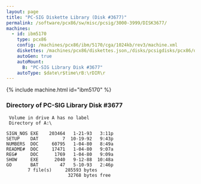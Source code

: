 ```yaml
---
layout: page
title: "PC-SIG Diskette Library (Disk #3677)"
permalink: /software/pcx86/sw/misc/pcsig/3000-3999/DISK3677/
machines:
  - id: ibm5170
    type: pcx86
    config: /machines/pcx86/ibm/5170/cga/1024kb/rev3/machine.xml
    diskettes: /machines/pcx86/diskettes.json,/disks/pcsigdisks/pcx86/diskettes.json
    autoGen: true
    autoMount:
      B: "PC-SIG Library Disk #3677"
    autoType: $date\r$time\rB:\rDIR\r
---
```


{% include machine.html id="ibm5170" %}

### Directory of PC-SIG Library Disk #3677

     Volume in drive A has no label
     Directory of A:\

    SIGN_NOS EXE    203464   1-21-93   3:11p
    SETUP    DAT         7  10-19-92   9:43p
    NUMBERS  DOC     60795   1-04-80   8:49a
    README#  DOC     17471   1-04-80   9:07a
    REG#     DOC      1769   1-04-80   9:09a
    SHOW     EXE      2040   9-12-88  10:48a
    GO       BAT        47   5-10-93   2:46p
            7 file(s)     285593 bytes
                           32768 bytes free
